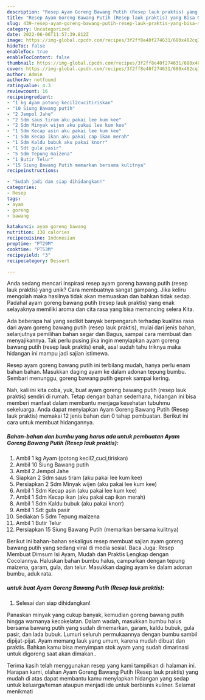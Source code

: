 ```yaml
---
description: "Resep Ayam Goreng Bawang Putih (Resep lauk praktis) yang Bisa Manjain Lidah"
title: "Resep Ayam Goreng Bawang Putih (Resep lauk praktis) yang Bisa Manjain Lidah"
slug: 439-resep-ayam-goreng-bawang-putih-resep-lauk-praktis-yang-bisa-manjain-lidah
category: Uncategorized
date: 2022-06-06T11:57:39.812Z
image: https://img-global.cpcdn.com/recipes/3f2ff8e40f274631/680x482cq70/ayam-goreng-bawang-putih-resep-lauk-praktis-foto-resep-utama.jpg
hideToc: false
enableToc: true
enableTocContent: false
thumbnail: https://img-global.cpcdn.com/recipes/3f2ff8e40f274631/680x482cq70/ayam-goreng-bawang-putih-resep-lauk-praktis-foto-resep-utama.jpg
cover: https://img-global.cpcdn.com/recipes/3f2ff8e40f274631/680x482cq70/ayam-goreng-bawang-putih-resep-lauk-praktis-foto-resep-utama.jpg
author: Admin
authorAv: notfound
ratingvalue: 4.3
reviewcount: 16
recipeingredient:
- "1 kg Ayam potong kecil2cucitiriskan"
- "10 Siung Bawang putih"
- "2 Jempol Jahe"
- "2 Sdm saus tiram aku pakai lee kum kee"
- "2 Sdm Minyak wijen aku pakai lee kum kee"
- "1 Sdm Kecap asin aku pakai lee kum kee"
- "1 Sdm Kecap ikan aku pakai cap ikan merah"
- "1 Sdm Kaldu bubuk aku pakai knorr"
- "1 Sdt gula pasir"
- "5 Sdm Tepung maizena"
- "1 Butir Telur"
- "15 Siung Bawang Putih memarkan bersama kulitnya"
recipeinstructions:

- "Sudah jadi dan siap dihidangkan!"
categories:
- Resep
tags:
- ayam
- goreng
- bawang

katakunci: ayam goreng bawang 
nutrition: 138 calories
recipecuisine: Indonesian
preptime: "PT29M"
cooktime: "PT53M"
recipeyield: "3"
recipecategory: Dessert

---
```





Anda sedang mencari inspirasi resep ayam goreng bawang putih (resep lauk praktis) yang unik? Cara membuatnya sangat gampang. Jika keliru mengolah maka hasilnya tidak akan memuaskan dan bahkan tidak sedap. Padahal ayam goreng bawang putih (resep lauk praktis) yang enak selayaknya memiliki aroma dan cita rasa yang bisa memancing selera Kita.





Ada beberapa hal yang sedikit banyak berpengaruh terhadap kualitas rasa dari ayam goreng bawang putih (resep lauk praktis), mulai dari jenis bahan, selanjutnya pemilihan bahan segar dan Bagus, sampai cara membuat dan menyajikannya. Tak perlu pusing jika ingin menyiapkan ayam goreng bawang putih (resep lauk praktis) enak,      asal sudah tahu triknya maka hidangan ini mampu jadi sajian istimewa.














Resep ayam goreng bawang putih ini terbilang mudah, hanya perlu enam bahan bahan. Masukkan daging ayam ke dalam adonan tepung bumbu. Sembari menunggu, goreng bawang putih geprek sampai kering.






Nah, kali ini kita coba, yuk, buat ayam goreng bawang putih (resep lauk praktis) sendiri di rumah. Tetap dengan bahan sederhana, hidangan ini bisa memberi manfaat dalam membantu menjaga kesehatan tubuhmu sekeluarga. Anda dapat menyiapkan Ayam Goreng Bawang Putih (Resep lauk praktis) memakai 12 jenis bahan dan 0 tahap pembuatan. Berikut ini cara untuk membuat hidangannya.

<!--inarticleads1-->

##### Bahan-bahan dan bumbu yang harus ada untuk pembuatan Ayam Goreng Bawang Putih (Resep lauk praktis):

1. Ambil 1 kg Ayam (potong kecil2,cuci,tiriskan)
1. Ambil 10 Siung Bawang putih
1. Ambil 2 Jempol Jahe
1. Siapkan 2 Sdm saus tiram (aku pakai lee kum kee)
1. Persiapkan 2 Sdm Minyak wijen (aku pakai lee kum kee)
1. Ambil 1 Sdm Kecap asin (aku pakai lee kum kee)
1. Ambil 1 Sdm Kecap ikan (aku pakai cap ikan merah)
1. Ambil 1 Sdm Kaldu bubuk (aku pakai knorr)
1. Ambil 1 Sdt gula pasir
1. Sediakan 5 Sdm Tepung maizena
1. Ambil 1 Butir Telur
1. Persiapkan 15 Siung Bawang Putih (memarkan bersama kulitnya)


Berikut ini bahan-bahan sekaligus resep membuat sajian ayam goreng bawang putih yang sedang viral di media sosial. Baca Juga: Resep Membuat Dimsum Isi Ayam, Mudah dan Praktis Lengkap dengan Cocolannya. Haluskan bahan bumbu halus, campurkan dengan tepung maizena, garam, gula, dan telur. Masukkan daging ayam ke dalam adonan bumbu, aduk rata. 

<!--inarticleads2-->

#####  untuk buat Ayam Goreng Bawang Putih (Resep lauk praktis):


1. Selesai dan siap dihidangkan!

Panaskan minyak yang cukup banyak, kemudian goreng bawang putih hingga warnanya kecokelatan. Dalam wadah, masukkan bumbu halus bersama bawang putih yang sudah dimemarkan, garam, kaldu bubuk, gula pasir, dan lada bubuk. Lumuri seluruh permukaannya dengan bumbu sambil dipijat-pijat. Ayam memang lauk yang umum, karena mudah dibuat dan praktis. Bahkan kamu bisa menyimpan stok ayam yang sudah dimarinasi untuk digoreng saat akan dimakan.. 

Terima kasih telah menggunakan resep yang kami tampilkan di halaman ini. Harapan kami, olahan Ayam Goreng Bawang Putih (Resep lauk praktis) yang mudah di atas dapat membantu kamu menyiapkan hidangan yang sedap untuk keluarga/teman ataupun menjadi ide untuk berbisnis kuliner. Selamat menikmati
